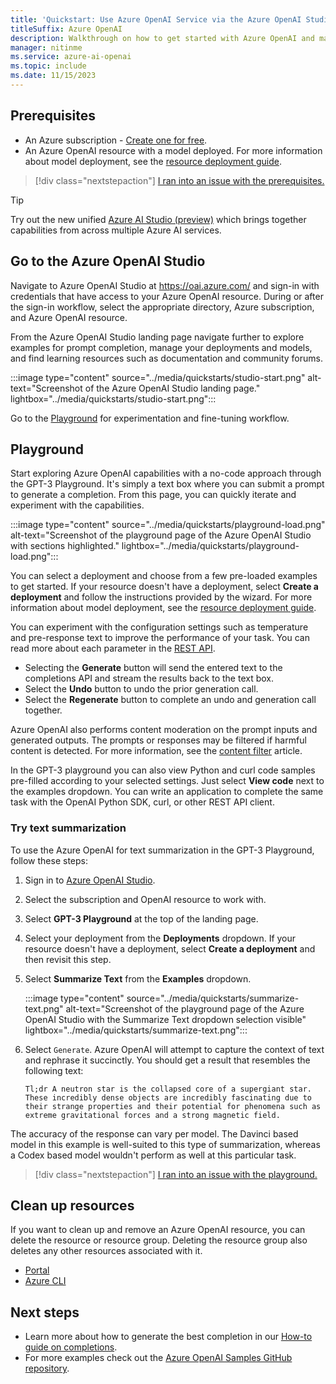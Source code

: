 ```yaml
---
title: 'Quickstart: Use Azure OpenAI Service via the Azure OpenAI Studio'
titleSuffix: Azure OpenAI
description: Walkthrough on how to get started with Azure OpenAI and make your first completions call with Azure OpenAI Studio. 
manager: nitinme
ms.service: azure-ai-openai
ms.topic: include
ms.date: 11/15/2023
---
```


## Prerequisites

- An Azure subscription - <a href="https://azure.microsoft.com/free/cognitive-services" target="_blank">Create one for free</a>.
- An Azure OpenAI resource with a model deployed. For more information about model deployment, see the [resource deployment guide](../how-to/create-resource.md).

> [!div class="nextstepaction"]
> [I ran into an issue with the prerequisites.](https://microsoft.qualtrics.com/jfe/form/SV_0Cl5zkG3CnDjq6O?PLanguage=STUDIO&Pillar=AOAI&Product=gpt&Page=quickstart&Section=Prerequisites)

> [!TIP]
> Try out the new unified [Azure AI Studio (preview)](../../../ai-studio/what-is-ai-studio.md) which brings together capabilities from across multiple Azure AI services.

## Go to the Azure OpenAI Studio

Navigate to Azure OpenAI Studio at <a href="https://oai.azure.com/" target="_blank">https://oai.azure.com/</a> and sign-in with credentials that have access to your Azure OpenAI resource. During or after the sign-in workflow, select the appropriate directory, Azure subscription, and Azure OpenAI resource.

From the Azure OpenAI Studio landing page navigate further to explore examples for prompt completion, manage your deployments and models, and find learning resources such as documentation and community forums. 

:::image type="content" source="../media/quickstarts/studio-start.png" alt-text="Screenshot of the Azure OpenAI Studio landing page." lightbox="../media/quickstarts/studio-start.png":::

Go to the [Playground](#playground) for experimentation and fine-tuning workflow.

## Playground

Start exploring Azure OpenAI capabilities with a no-code approach through the GPT-3 Playground. It's simply a text box where you can submit a prompt to generate a completion. From this page, you can quickly iterate and experiment with the capabilities. 

:::image type="content" source="../media/quickstarts/playground-load.png" alt-text="Screenshot of the playground page of the Azure OpenAI Studio with sections highlighted." lightbox="../media/quickstarts/playground-load.png":::

You can select a deployment and choose from a few pre-loaded examples to get started. If your resource doesn't have a deployment, select **Create a deployment** and follow the instructions provided by the wizard. For more information about model deployment, see the [resource deployment guide](../how-to/create-resource.md).

You can experiment with the configuration settings such as temperature and pre-response text to improve the performance of your task. You can read more about each parameter in the [REST API](../reference.md).

- Selecting the **Generate** button will send the entered text to the completions API and stream the results back to the text box.
- Select the **Undo** button to undo the prior generation call.
- Select the **Regenerate** button to complete an undo and generation call together.

Azure OpenAI also performs content moderation on the prompt inputs and generated outputs. The prompts or responses may be filtered if harmful content is detected. For more information, see the [content filter](../concepts/content-filter.md) article.

In the GPT-3 playground you can also view Python and curl code samples pre-filled according to your selected settings. Just select **View code** next to the examples dropdown. You can write an application to complete the same task with the OpenAI Python SDK, curl, or other REST API client.

### Try text summarization

To use the Azure OpenAI for text summarization in the GPT-3 Playground, follow these steps:

1. Sign in to [Azure OpenAI Studio](https://oai.azure.com).
1. Select the subscription and OpenAI resource to work with. 
1. Select **GPT-3 Playground** at the top of the landing page.
1. Select your deployment from the **Deployments** dropdown. If your resource doesn't have a deployment, select **Create a deployment** and then revisit this step.
1. Select **Summarize Text** from the **Examples** dropdown. 

    :::image type="content" source="../media/quickstarts/summarize-text.png" alt-text="Screenshot of the playground page of the Azure OpenAI Studio with the Summarize Text dropdown selection visible" lightbox="../media/quickstarts/summarize-text.png":::

1. Select `Generate`. Azure OpenAI will attempt to capture the context of text and rephrase it succinctly. You should get a result that resembles the following text:

    ```
    Tl;dr A neutron star is the collapsed core of a supergiant star. These incredibly dense objects are incredibly fascinating due to their strange properties and their potential for phenomena such as extreme gravitational forces and a strong magnetic field.
    ```

The accuracy of the response can vary per model. The Davinci based model in this example is well-suited to this type of summarization, whereas a Codex based model wouldn't perform as well at this particular task.

> [!div class="nextstepaction"]
> [I ran into an issue with the playground.](https://microsoft.qualtrics.com/jfe/form/SV_0Cl5zkG3CnDjq6O?PLanguage=STUDIO&Pillar=AOAI&Product=gpt&Page=quickstart&Section=Set-up)

## Clean up resources

If you want to clean up and remove an Azure OpenAI resource, you can delete the resource or resource group. Deleting the resource group also deletes any other resources associated with it.

- [Portal](../../multi-service-resource.md?pivots=azportal#clean-up-resources)
- [Azure CLI](../../multi-service-resource.md?pivots=azcli#clean-up-resources)

## Next steps

* Learn more about how to generate the best completion in our [How-to guide on completions](../how-to/completions.md).
* For more examples check out the [Azure OpenAI Samples GitHub repository](https://aka.ms/AOAICodeSamples).
